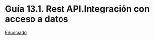 # Guía 13.1. Rest API.Integración con acceso a datos

[Enunciado](https://docs.google.com/document/d/1ynnr-AJ52JAa74SulW5fhWH-yK-Fpawu/preview)
